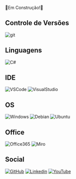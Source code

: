 :construction:Em Construção!:construction:

## Controle de Versões

![git](https://shields.io/badge/Git-Básico-f14e32?logo=git&style=flat) 

## Linguagens

![C#](https://shields.io/badge/C%23-Básico-%23239120?logo=csharp&logoColor=%23239120&style=flat)
## IDE

![VSCode](https://shields.io/badge/VSCode-Básico-%230078d7?logo=visual-studio-code&logoColor=%230078d7&style=flat)
![VisualStudio](https://shields.io/badge/Visual_Studio-Básico-%235C2D91?logo=visual-studio&logoColor=%235C2D91&style=flat)

## OS

![Windows](https://shields.io/badge/Windows-Intermediario-%230078D6?logo=windows&logoColor=%230078D6&style=flat)
![Debian](https://shields.io/badge/Debian-Básico+-%23D70A53?logo=debian&logoColor=%23D70A53&style=flat)
![Ubuntu](https://img.shields.io/badge/Ubuntu-Básico+-%23E95420?style=flat&logo=ubuntu&logoColor=%23E95420)

## Office

![Office365](https://shields.io/badge/Microsoft_Office-Básico+-%23D83B01?style=flat&logo=microsoft-office&logoColor=%23D83B01)
![Miro](https://shields.io/badge/Miro-Básico+-%23050038?style=flat&logo=Miro&logoColor=%23050038)


## Social

[![GitHub](https://img.shields.io/badge/GitHub-black?style=flat&logo=github&logoColor=white)](https://github.com/sidneibrianti)
[![Linkedin](https://img.shields.io/badge/LinkedIn-%230077B5?style=flat&logo=linkedin&logoColor=white)](https://www.linkedin.com)
[![YouTube](https://img.shields.io/badge/YouTube-%23FF0000?style=flat&logo=youtube&logoColor=white)](https://www.youtube.com)